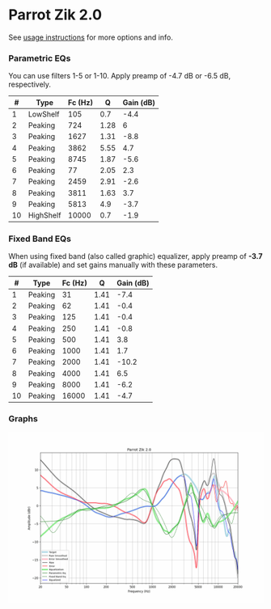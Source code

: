 # Parrot Zik 2.0
See [usage instructions](https://github.com/jaakkopasanen/AutoEq#usage) for more options and info.

### Parametric EQs
You can use filters 1-5 or 1-10. Apply preamp of -4.7 dB or -6.5 dB, respectively.

|   # | Type      |   Fc (Hz) |    Q |   Gain (dB) |
|-----|-----------|-----------|------|-------------|
|   1 | LowShelf  |       105 | 0.7  |        -4.4 |
|   2 | Peaking   |       724 | 1.28 |         6   |
|   3 | Peaking   |      1627 | 1.31 |        -8.8 |
|   4 | Peaking   |      3862 | 5.55 |         4.7 |
|   5 | Peaking   |      8745 | 1.87 |        -5.6 |
|   6 | Peaking   |        77 | 2.05 |         2.3 |
|   7 | Peaking   |      2459 | 2.91 |        -2.6 |
|   8 | Peaking   |      3811 | 1.63 |         3.7 |
|   9 | Peaking   |      5813 | 4.9  |        -3.7 |
|  10 | HighShelf |     10000 | 0.7  |        -1.9 |

### Fixed Band EQs
When using fixed band (also called graphic) equalizer, apply preamp of **-3.7 dB** (if available) and set gains manually with these parameters.

|   # | Type    |   Fc (Hz) |    Q |   Gain (dB) |
|-----|---------|-----------|------|-------------|
|   1 | Peaking |        31 | 1.41 |        -7.4 |
|   2 | Peaking |        62 | 1.41 |        -0.4 |
|   3 | Peaking |       125 | 1.41 |        -0.4 |
|   4 | Peaking |       250 | 1.41 |        -0.8 |
|   5 | Peaking |       500 | 1.41 |         3.8 |
|   6 | Peaking |      1000 | 1.41 |         1.7 |
|   7 | Peaking |      2000 | 1.41 |       -10.2 |
|   8 | Peaking |      4000 | 1.41 |         6.5 |
|   9 | Peaking |      8000 | 1.41 |        -6.2 |
|  10 | Peaking |     16000 | 1.41 |        -4.7 |

### Graphs
![](./Parrot%20Zik%202.0.png)

